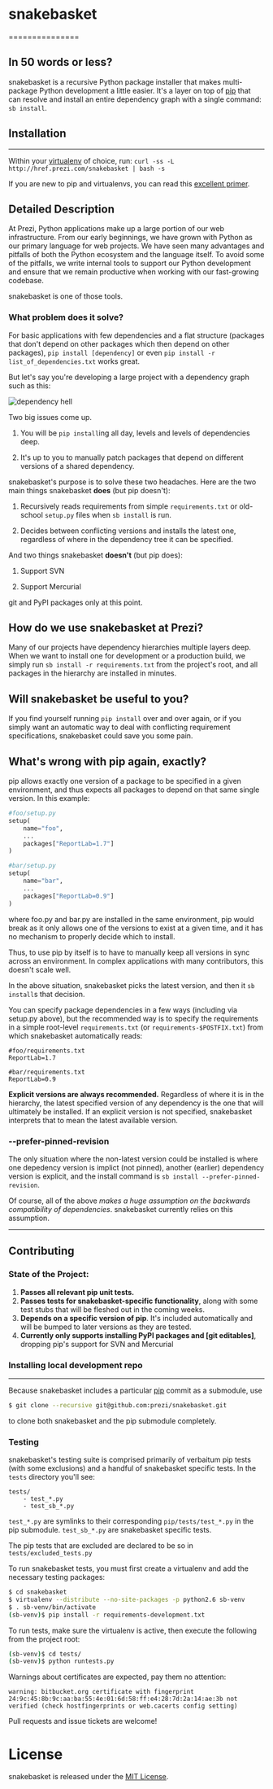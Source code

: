 # snakebasket
===============

## In 50 words or less?

snakebasket is a recursive Python package installer that makes multi-package Python development a little easier. It's a layer on top of [pip](https://github.com/pypa/pip) that can resolve and install an entire dependency graph with a single command: `sb install`.

## Installation
---
Within your [virtualenv](https://pypi.python.org/pypi/virtualenv) of choice, run:
`curl -ss -L http://href.prezi.com/snakebasket | bash -s`

If you are new to pip and virtualenvs, you can read this [excellent primer](http://dabapps.com/blog/introduction-to-pip-and-virtualenv-python/).

## Detailed Description

At Prezi, Python applications make up a large portion of our web infrastructure. From our early beginnings, we have grown with Python as our primary language for web projects. We have seen many advantages and pitfalls of both the Python ecosystem and the language itself. To avoid some of the pitfalls, we write internal tools to support our Python development and ensure that we remain productive when working with our fast-growing codebase.

snakebasket is one of those tools.

### What problem does it solve?

For basic applications with few dependencies and a flat structure (packages that don't depend on other packages which then depend on other packages),   `pip install [dependency]` or even `pip install -r list_of_dependencies.txt` works great.

But let's say you're developing a large project with a dependency graph such as this:

![dependency hell](https://github.com/prezi/snakebasket/wiki/dependency_hell.jpg)

Two big issues come up.

1. You will be `pip install`ing all day, levels and levels of dependencies deep.

2. It's up to you to manually patch packages that depend on different versions of a shared dependency.

snakebasket's purpose is to solve these two headaches. Here are the two main things snakebasket **does** (but pip doesn't):

1. Recursively reads requirements from simple `requirements.txt` or old-school `setup.py` files when `sb install` is run.

2. Decides between conflicting versions and installs the latest one, regardless of where in the dependency tree it can be specified.

And two things snakebasket **doesn't** (but pip does):

1. Support SVN

2. Support Mercurial

git and PyPI packages only at this point.

## How do we use snakebasket at Prezi?

Many of our projects have dependency hierarchies multiple layers deep. When we want to install one for development or a production build, we simply run `sb install -r requirements.txt` from the project's root, and all packages in the hierarchy are installed in minutes.

## Will snakebasket be useful to you?

If you find yourself running `pip install` over and over again, or if you simply want an automatic way to deal with conflicting requirement specifications, snakebasket could save you some pain.

## What's wrong with pip again, exactly?
pip allows exactly one version of a package to be specified in a given environment, and thus expects all packages to depend on that same single version. In this example:

```python
#foo/setup.py
setup(
    name="foo",
    ...
    packages["ReportLab=1.7"]
)
```

```python
#bar/setup.py
setup(
    name="bar",
    ...
    packages["ReportLab=0.9"]
)
```

where foo.py and bar.py are installed in the same environment, pip would break as it only allows one of the versions to exist at a given time, and it has no mechanism to properly decide which to install.

Thus, to use pip by itself is to have to manually keep all versions in sync across an environment. In complex applications with many contributors, this doesn't scale well.

In the above situation, snakebasket picks the latest version, and then it `sb install`s that decision.

You can specify package dependencies in a few ways (including via setup.py above), but the recommended way is to specify the requirements in a simple root-level `requirements.txt` (or `requirements-$POSTFIX.txt`) from which snakebasket automatically reads:

```
#foo/requirements.txt
ReportLab=1.7
```

```
#bar/requirements.txt
ReportLab=0.9
```

**Explicit versions are always recommended.** Regardless of where it is in the hierarchy, the latest specified version of any dependency is the one that will ultimately be installed. If an explicit version is not specified, snakebasket interprets that to mean the latest available version.

### --prefer-pinned-revision

The only situation where the non-latest version could be installed is where one depedency version is implict (not pinned), another (earlier) dependency version is explicit, and the install command is `sb install --prefer-pinned-revision`.

Of course, all of the above *makes a huge assumption on the backwards compatibility of dependencies*. snakebasket currently relies on this assumption.

---

## Contributing

### State of the Project:

1. **Passes all relevant pip unit tests.**
2. **Passes tests for snakebasket-specific functionality**, along with some test stubs that will be fleshed out in the coming weeks.
3. **Depends on a specific version of pip**. It's included automatically and will be bumped to later versions as they are tested.
4. **Currently only supports installing PyPI packages and [git editables]**, dropping pip's support for SVN and Mercurial

### Installing local development repo
---
Because snakebasket includes a particular [pip](https://github.com/pypa/pip) commit as a submodule, use
```bash
$ git clone --recursive git@github.com:prezi/snakebasket.git 
```
to clone both snakebasket and the pip submodule completely.

### Testing

snakebasket's testing suite is comprised primarily of verbaitum pip tests (with some exclusions) and a handful of snakebasket specific tests. In the `tests` directory you'll see:

```
tests/
    - test_*.py
    - test_sb_*.py
```

`test_*.py` are symlinks to their corresponding `pip/tests/test_*.py` in the pip submodule. `test_sb_*.py` are snakebasket specific tests.

The pip tests that are excluded are declared to be so in `tests/excluded_tests.py`

To run snakebasket tests, you must first create a virtualenv
and add the necessary testing packages:
```bash
$ cd snakebasket
$ virtualenv --distribute --no-site-packages -p python2.6 sb-venv
$ . sb-venv/bin/activate
(sb-venv)$ pip install -r requirements-development.txt 
```
To run tests, make sure the virtualenv is active, then execute the
following from the project root:
```bash
(sb-venv)$ cd tests/
(sb-venv)$ python runtests.py
```
Warnings about certificates are expected, pay them no attention:
```
warning: bitbucket.org certificate with fingerprint 24:9c:45:8b:9c:aa:ba:55:4e:01:6d:58:ff:e4:28:7d:2a:14:ae:3b not verified (check hostfingerprints or web.cacerts config setting)
```

Pull requests and issue tickets are welcome!

# License

snakebasket is released under the [MIT License](http://opensource.org/licenses/MIT).

